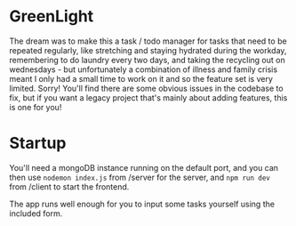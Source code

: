 # GreenLight

The dream was to make this a task / todo manager for tasks that need to be repeated regularly, like stretching and staying hydrated during the workday, remembering to do laundry every two days, and taking the recycling out on wednesdays - but unfortunately a combination of illness and family crisis meant I only had a small time to work on it and so the feature set is very limited. Sorry! You'll find there are some obvious issues in the codebase to fix, but if you want a legacy project that's mainly about adding features, this is one for you!

# Startup
You'll need a mongoDB instance running on the default port, and you can then use
```nodemon index.js``` from /server for the server, and
```npm run dev``` from /client to start the frontend.

The app runs well enough for you to input some tasks yourself using the included form.
